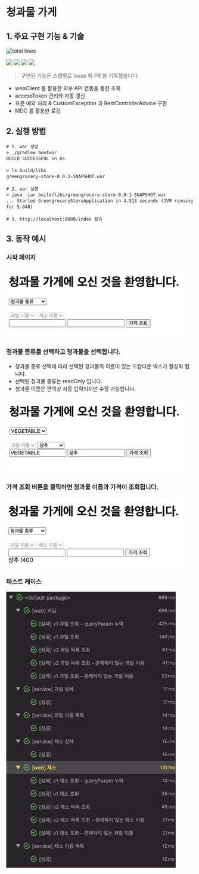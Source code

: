 # 청과물 가게

## 1. 주요 구현 기능 & 기술

![total lines](https://img.shields.io/tokei/lines/github/Hyune-c/greengrocery-store)

![](https://img.shields.io/badge/spring%20boot-2.5.2-green) ![](https://img.shields.io/badge/java-8-green) ![](https://img.shields.io/badge/thymeleaf-%20-yellow) ![](https://img.shields.io/badge/webflux-%20-yellow)

> 구현된 기능은 스텝별로 Issue 와 PR 을 기록했습니다.

- webClient 를 활용한 외부 API 연동을 통한 조회
- accessToken 관리와 자동 갱신
- 표준 예외 처리 & CustomException 과 RestControllerAdvice 구현
- MDC 를 활용한 로깅

## 2. 실행 방법

```shell
# 1. war 생성
> ./gradlew bootwar
BUILD SUCCESSFUL in 6s

> ls build/libs
greengrocery-store-0.0.1-SNAPSHOT.war

# 2. war 실행
> java -jar build/libs/greengrocery-store-0.0.1-SNAPSHOT.war
... Started GreengroceryStoreApplication in 4.513 seconds (JVM running for 5.048)

# 3. http://localhost:8080/index 접속
```

## 3. 동작 예시

### 시작 페이지

![img.png](src/main/resources/static/img.png)

### 청과물 종류를 선택하고 청과물을 선택합니다.

- 청과물 종류 선택에 따라 선택된 청과물의 이름이 있는 드랍다운 박스가 활성화 됩니다.
- 선택된 청과물 종류는 readOnly 입니다.
- 청과물 이름은 편의상 자동 입력되지만 수정 가능합니다.

![img_1.png](src/main/resources/static/img_1.png)

### 가격 조회 버튼을 클릭하면 청과물 이름과 가격이 조회됩니다.

![img_2.png](src/main/resources/static/img_2.png)

### 테스트 케이스

![img.png](src/main/resources/static/img_4.png)

